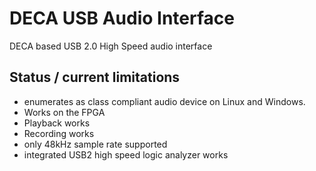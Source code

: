 # DECA USB Audio Interface

DECA based USB 2.0 High Speed audio interface

## Status / current limitations
* enumerates as class compliant audio device on Linux and Windows.
* Works on the FPGA
* Playback works
* Recording works
* only 48kHz sample rate supported
* integrated USB2 high speed logic analyzer works
